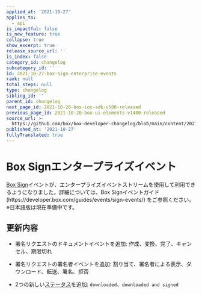 ```yaml
---
applied_at: '2021-10-27'
applies_to:
  - api
is_impactful: false
is_new_feature: true
collapse: true
show_excerpt: true
release_source_url: ''
is_index: false
category_id: changelog
subcategory_id: ''
id: 2021-10-27-box-sign-enterprise-events
rank: null
total_steps: null
type: changelog
sibling_id: ''
parent_id: changelog
next_page_id: 2021-10-28-box-ios-sdk-v500-released
previous_page_id: 2021-10-20-box-ui-elements-v1400-released
source_url: >-
  https://github.com/box/box-developer-changelog/blob/main/content/2021/10-27-box-sign-enterprise-events.md
published_at: '2021-10-27'
fullyTranslated: true
---
```

# Box Signエンタープライズイベント

[Box Sign][sign]イベントが、エンタープライズイベントストリームを使用して利用できるようになりました。詳細については、Box Signイベントガイド (https\://developer.box.com/guides/events/sign-events/) をご参照ください。※日本語版は現在準備中です。

## 更新内容

<!--alex ignore cancelled and expired-->

* 署名リクエストのドキュメントイベントを追加: 作成、変換、完了、キャンセル、期限切れ

* 署名リクエストの署名者イベントを追加: 割り当て、署名者による表示、ダウンロード、転送、署名、拒否

* 2つの新しい[ステータス][stat]を追加: `downloaded`、`downloaded and signed`

[stat]: e://resources/sign-requests/#param-status

[s]: g://events/sign-events/#signer-events

[d]: g://events/sign-events/#document-events

[seg]: g://events/sign-events

[sign]: g://box-sign
